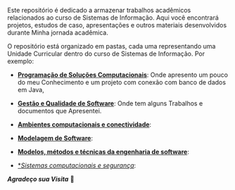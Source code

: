 Este repositório é dedicado a armazenar trabalhos acadêmicos relacionados ao curso de Sistemas de Informação. Aqui você encontrará projetos, estudos de caso, apresentações e outros materiais desenvolvidos durante Minha jornada acadêmica.

O repositório está organizado em pastas, cada uma representando uma Unidade Curricular dentro do curso de Sistemas de Informação. Por exemplo:

* <a href="https://github.com/Geo0703/Faculdade/tree/main/Programa%C3%A7%C3%A3o%20de%20Solu%C3%A7%C3%B5es%20Computacionais">**Programação de Soluções Computacionais**</a>: Onde apresento um pouco do meu Conhecimento e um projeto com conexão com banco de dados em Java,

* <a href="https://github.com/Geo0703/Faculdade/tree/main/Gestão%20e%20Qualidade%20de%20Software">**Gestão e Qualidade de Software**</a>: Onde tem alguns Trabalhos e documentos que Apresentei.

* <a href="https://github.com/Geo0703/Faculdade/tree/main/Ambientes%20computacionais%20e%20conectividade">**Ambientes computacionais e conectividade**</a>:

* <a
href="https://github.com/Geo0703/Faculdade/tree/main/Modelagem%20de%20software">**Modelagem de Software**</a>:

* <a href="https://github.com/Geo0703/Faculdade/tree/main/Modelos%2C%20m%C3%A9todos%20e%20t%C3%A9cnicas%20da%20engenharia%20de%20software">**Modelos, métodos e técnicas da engenharia de software**</a>:

* <a href="https://github.com/Geo0703/Faculdade/tree/main/Sistemas%20computacionais%20e%20segurana">**Sistemas computacionais e segurança*</a>:


_**Agradeço sua Visita**_ :slightly_smiling_face:
